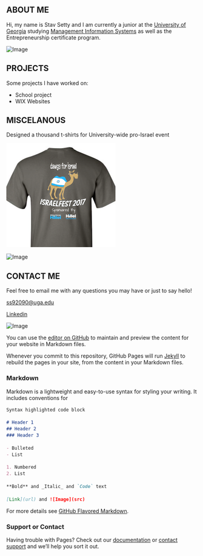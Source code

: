 ## ABOUT ME

Hi, my name is Stav Setty and I am currently a junior at the [University of Georgia](http://www.uga.edu) studying [Management Information Systems](http://www.terry.uga.edu/undergraduate/majors/management-information-systems) as well as the Entrepreneurship certificate program. 

![Image](smiley.gif)

## PROJECTS
Some projects I have worked on: 
- School project 
- WIX Websites 


## MISCELANOUS  

Designed a thousand t-shirts for University-wide pro-Israel event 

![Image](tshirt.jpg)


![Image](smiley.gif)

## CONTACT ME
Feel free to email me with any questions you may have or just to say hello! 

ss92090@uga.edu 

[Linkedin](https://www.linkedin.com/in/stavsetty/)

![Image](smiley.gif)


You can use the [editor on GitHub](https://github.com/stavsetty/stavsetty.github.io/edit/master/index.md) to maintain and preview the content for your website in Markdown files.

Whenever you commit to this repository, GitHub Pages will run [Jekyll](https://jekyllrb.com/) to rebuild the pages in your site, from the content in your Markdown files.

### Markdown

Markdown is a lightweight and easy-to-use syntax for styling your writing. It includes conventions for

```markdown
Syntax highlighted code block

# Header 1
## Header 2
### Header 3

- Bulleted
- List

1. Numbered
2. List

**Bold** and _Italic_ and `Code` text

[Link](url) and ![Image](src)
```

For more details see [GitHub Flavored Markdown](https://guides.github.com/features/mastering-markdown/).

### Support or Contact

Having trouble with Pages? Check out our [documentation](https://help.github.com/categories/github-pages-basics/) or [contact support](https://github.com/contact) and we’ll help you sort it out.
